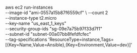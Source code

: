 aws ec2 run-instances \
--image-id "ami-0557a15b87f6559cf" \ 
--count 2 \
--instance-type t2.micro \
--key-name "us_east_1_keys" \
--security-group-ids "sg-09e7a75b97f33d7f1" \
--subnet-id "subnet-00a07bb8fefdfcfec" \
--tag-specifications 'ResourceType=instance,Tags=[{Key=Name,Value=Ansible},{Key=Environment,Value=dev}]'
